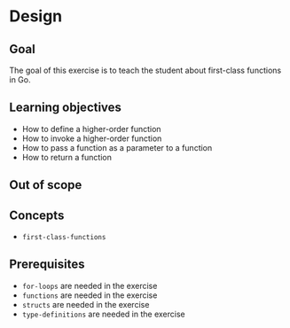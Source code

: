 # Design

## Goal

The goal of this exercise is to teach the student about first-class functions in Go.

## Learning objectives

- How to define a higher-order function
- How to invoke a higher-order function
- How to pass a function as a parameter to a function
- How to return a function

## Out of scope

## Concepts

- `first-class-functions`

## Prerequisites

- `for-loops` are needed in the exercise
- `functions` are needed in the exercise
- `structs` are needed in the exercise
- `type-definitions` are needed in the exercise